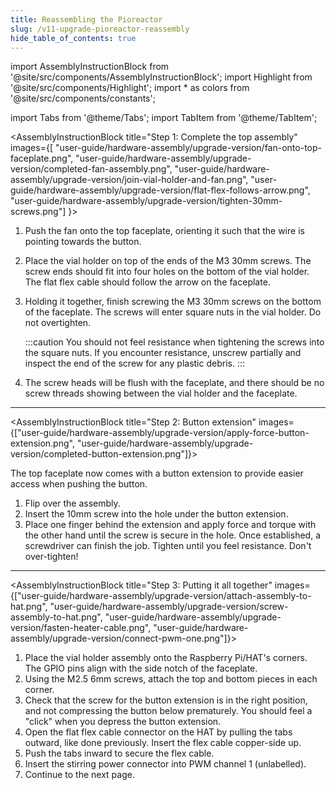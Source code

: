 ```yaml
---
title: Reassembling the Pioreactor
slug: /v11-upgrade-pioreactor-reassembly
hide_table_of_contents: true
---
```


import AssemblyInstructionBlock from '@site/src/components/AssemblyInstructionBlock';
import Highlight from '@site/src/components/Highlight';
import * as colors from '@site/src/components/constants';

import Tabs from '@theme/Tabs';
import TabItem from '@theme/TabItem';

<AssemblyInstructionBlock title="Step 1: Complete the top assembly" images={[ "user-guide/hardware-assembly/upgrade-version/fan-onto-top-faceplate.png", "user-guide/hardware-assembly/upgrade-version/completed-fan-assembly.png", "user-guide/hardware-assembly/upgrade-version/join-vial-holder-and-fan.png", "user-guide/hardware-assembly/upgrade-version/flat-flex-follows-arrow.png", "user-guide/hardware-assembly/upgrade-version/tighten-30mm-screws.png"] }>

1. Push the <Highlight color={colors.red}>fan onto the top faceplate</Highlight>, orienting it such that the wire is pointing towards the button. 
2. Place the vial holder on top of the <Highlight color={colors.green}>ends of the M3 30mm screws</Highlight>. The screw ends should fit into four holes on the bottom of the vial holder. The flat flex cable should follow the <Highlight color={colors.orange}>arrow on the faceplate</Highlight>.
3. Holding it together, finish screwing the <Highlight color={colors.blue}>M3 30mm screws</Highlight> on the bottom of the faceplate. The screws will enter square nuts in the vial holder. Do not overtighten.

   :::caution
   You should not feel resistance when tightening the screws into the square nuts. If you encounter resistance, unscrew partially and inspect the end of the screw for any plastic debris.
   :::

4. The screw heads will be flush with the faceplate, and there should be no screw threads showing between the vial holder and the faceplate.

</AssemblyInstructionBlock>

-------

<AssemblyInstructionBlock title="Step 2: Button extension" images={["user-guide/hardware-assembly/upgrade-version/apply-force-button-extension.png", "user-guide/hardware-assembly/upgrade-version/completed-button-extension.png"]}>

The top faceplate now comes with a button extension to provide easier access when pushing the button. 

1. Flip over the assembly.
2. Insert the 10mm screw into the hole under the button extension.
3. Place <Highlight color={colors.red}>one finger behind the extension</Highlight> and <Highlight color={colors.magenta}>apply force and torque</Highlight> with the other hand until the screw is secure in the hole. Once established, a screwdriver can finish the job. Tighten until you feel resistance. Don't over-tighten!

</AssemblyInstructionBlock>

-------

<AssemblyInstructionBlock title="Step 3: Putting it all together" images={["user-guide/hardware-assembly/upgrade-version/attach-assembly-to-hat.png", "user-guide/hardware-assembly/upgrade-version/screw-assembly-to-hat.png",
"user-guide/hardware-assembly/upgrade-version/fasten-heater-cable.png", "user-guide/hardware-assembly/upgrade-version/connect-pwm-one.png"]}>

1. Place the vial holder assembly onto the <Highlight color={colors.blue}>Raspberry Pi/HAT's corners</Highlight>. The GPIO pins align with the side notch of the faceplate.
2. Using the <Highlight color={colors.red}>M2.5 6mm screws</Highlight>, attach the top and bottom pieces in each corner.
3. Check that the screw for the button extension is in the right position, and not compressing the button below prematurely. You should feel a "click" when you depress the button extension.
4. Open the <Highlight color={colors.orange}>flat flex cable connector</Highlight> on the HAT by pulling the tabs outward, like done previously. Insert the flex cable copper-side up.
5. <Highlight color={colors.green}>Push the tabs inward</Highlight> to secure the flex cable.
6. Insert the stirring power connector into <Highlight color={colors.magenta}>PWM channel 1</Highlight> (unlabelled).
7. Continue to the next page.

</AssemblyInstructionBlock>

